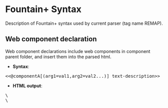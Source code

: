 # Fountain+ Syntax

Description of Fountain+ syntax used by current parser (tag name REMAP).

## Web component declaration

Web component declarations include web components in component parent folder, and insert them into the parsed html.

* **Syntax**: 
<pre>
<<@componentA[(arg1=val1,arg2=val2...)] text-description>>
</pre>
* **HTML output**: 
<pre>
\<link rel="import" href="components/componentA.html"\> 
\<!-- once per file --\> \<componentA arg1="val1" arg2="val2">text description</component\>
</pre>
* **Description**: Web components only appear in Action; The components parent folder can be specified with parser parameters.

## Preamble section declaration

### Environment declaration

Environment declarations declare Javascript variables for usage in the parsed html or web components;

* **Syntax**: 
<pre>
# Environment 
[variable1] javascript code
... 
# ...
</pre>
* **HTML output**: 
<pre>
\<script\>var name1 = javascript code;...\</script\>
</pre>
* **Description**: A few keywords, such as 'include' are retained for special purposes

  #### Specially handled environments:

  ###### Include

  Includes insert Javascript code from specified files into the parsed html.

  * **Syntax**: 
  <pre>
  [include1] filename
  </pre>
  * **HTML output**: 
  <pre>
  \<script src="js/filename"\>\</script\>
  </pre>
  * **Description**: The includes parent folder can be specified with parser parameters

  ###### NDN-JS

  ###### Strophe-JS

**Pending**: should the following ones be generalized, or handled by plugins to the parser?
  
### Character type declaration

Character type declarations generate a table and apply corresponding CSS classes for character types description.

* **Syntax**: 
<pre>
# CharacterTypes 
[type1] description
... 
# ...
</pre>
* **HTML output**: 
<pre>
\<div id="charactertypecontent"\>
  \<table\>
    \<td\>
      \<p class=type1-def\>type1\</p\>
      \<p class=charactertypecontent-desc\>description\</p\>
    \</td\>
  \</table\>
\</div\>
</pre>
* **Description**: Characters in character declaration section will be associated with classes declared in this section.

### Character declaration

Character declarations declare characters, and associate them with CSS classes of the types that they belong to.

* **Syntax**: 
<pre>
# Characters 
name1 [type1] description
... 
# ...
</pre>
* **HTML output**:
<pre>
\<div id="charactercontent"\>
  \<p class='name1-def'\>name1\</p\>
  \<p class='charactercontent-desc'\>description\</p\>
\</div\>
</pre>
* **Description**: By correlating a character name here with a character type, all the dialogues of this character will be assigned corresponding class for the character's type

### Setting declaration

Setting declarations describe other settings that want to get rendered in the html.

* **Syntax**: 
<pre>
# Settings 
[name1] description
... 
# ...
</pre>
* **HTML output**:
<pre>
\<div id="settingcontent"\>
  \<p class='name1-def'\>name1\</p\>
  \<p class='settingcontent-desc'\>description\</p\>
\</div\>
</pre>
* **Description**: Settings declarations has the same syntax as character type declarations

### Body declaration

Body declaration declares the beginning of the actual script.

* **Syntax**: 
<pre>
# Body 
...
</pre>
* **HTML output**:
<pre>
\<div id="scriptbody"\>
    ...
\</div\>
</pre>
* **Description**: Body declaration should be the last of the preamble sections; and all content after this section will be parsed with fountain syntax and web component syntax
